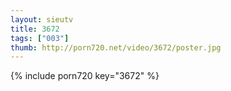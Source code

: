 ```yaml
--- 
layout: sieutv
title: 3672
tags: ["003"]
thumb: http://porn720.net/video/3672/poster.jpg
---
```

{% include porn720 key="3672" %} 
